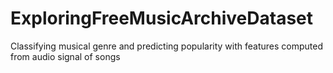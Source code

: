 # ExploringFreeMusicArchiveDataset
Classifying musical genre and predicting popularity with features computed from audio signal of songs
